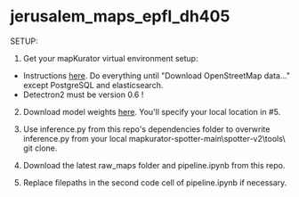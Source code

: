 # jerusalem_maps_epfl_dh405

SETUP:

1. Get your mapKurator virtual environment setup:
- Instructions [here](https://knowledge-computing.github.io/mapkurator-doc/#/docs/install1). Do everything until "Download OpenStreetMap data..." except PostgreSQL and elasticsearch.
- Detectron2 must be version 0.6 !

2. Download model weights [here](https://drive.google.com/file/d/1agOzYbhZPDVR-nqRc31_S6xu8yR5G1KQ/view). You'll specify your local location in #5.

3. Use inference.py from this repo's dependencies folder to overwrite inference.py from your local mapkurator-spotter-main\spotter-v2\tools\ git clone.

4. Download the latest raw_maps folder and pipeline.ipynb from this repo.

5. Replace filepaths in the second code cell of pipeline.ipynb if necessary.

